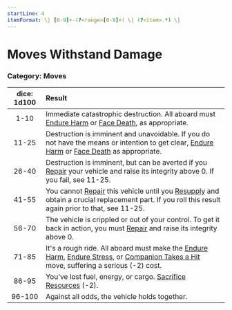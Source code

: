 ```yaml
---
startLine: 4
itemFormat: \| [0-9]+-(?<range>[0-9]+) \| (?<item>.*) \|
---
```

# Moves Withstand Damage
### Category: Moves

| dice: 1d100 | Result |
|:----:|:-------|
| 1-10 | Immediate catastrophic destruction. All aboard must [Endure Harm](Endure_Harm.md) or [Face Death](Face_Death.md), as appropriate. |
| 11-25 | Destruction is imminent and unavoidable. If you do not have the means or intention to get clear, [Endure Harm](Endure_Harm.md) or [Face Death](Face_Death.md) as appropriate. |
| 26-40 | Destruction is imminent, but can be averted if you [Repair](Repair.md) your vehicle and raise its integrity above 0. If you fail, see 11-25. |
| 41-55 | You cannot [Repair](Repair.md) this vehicle until you [Resupply](Resupply.md) and obtain a crucial replacement part. If you roll this result again prior to that, see 11-25. |
| 56-70 | The vehicle is crippled or out of your control. To get it back in action, you must [Repair](Repair.md) and raise its integrity above 0. |
| 71-85 | It's a rough ride. All aboard must make the [Endure Harm](Endure_Harm.md), [Endure Stress](Endure_Stress.md), or [Companion Takes a Hit](Companion_Takes_a_Hit.md) move, suffering a serious (-2) cost. |
| 86-95 | You’ve lost fuel, energy, or cargo. [Sacrifice Resources](Sacrifice_Resources.md) (-2). |
| 96-100 | Against all odds, the vehicle holds together. |